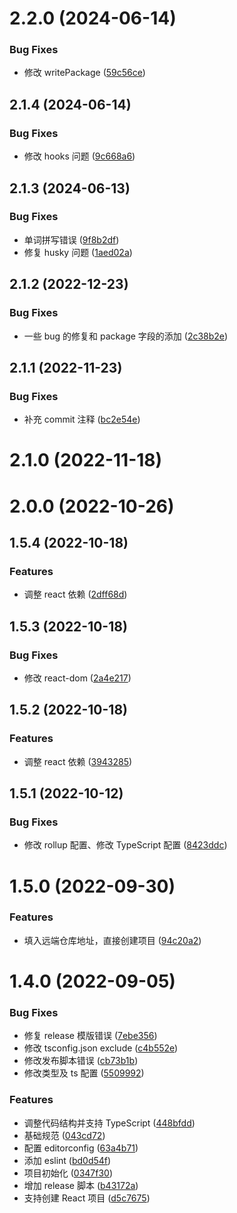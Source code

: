 # 2.2.0 (2024-06-14)


### Bug Fixes

* 修改 writePackage ([59c56ce](https://github.com/DaphnisLi/d-base-cli/commit/59c56ce442ddd91ea24564c0aa071fe35d93e66b))



## 2.1.4 (2024-06-14)


### Bug Fixes

* 修改 hooks 问题 ([9c668a6](https://github.com/DaphnisLi/d-base-cli/commit/9c668a6e565798687a533eb678a8e7a4b4c91cca))



## 2.1.3 (2024-06-13)


### Bug Fixes

* 单词拼写错误 ([9f8b2df](https://github.com/DaphnisLi/d-base-cli/commit/9f8b2dfbe246a7652faa37db264d923778e7b991))
* 修复 husky 问题 ([1aed02a](https://github.com/DaphnisLi/d-base-cli/commit/1aed02a3cdcbbaa62a5a0e5003c48d3a4f543d97))



## 2.1.2 (2022-12-23)


### Bug Fixes

* 一些 bug 的修复和 package 字段的添加 ([2c38b2e](https://github.com/DaphnisLi/d-base-cli/commit/2c38b2e9fa03d69ce05cfadd7931117b9deaabb1))



## 2.1.1 (2022-11-23)


### Bug Fixes

* 补充 commit 注释 ([bc2e54e](https://github.com/DaphnisLi/d-base-cli/commit/bc2e54ee132027b1afb040e565c825031969477e))



# 2.1.0 (2022-11-18)



# 2.0.0 (2022-10-26)



## 1.5.4 (2022-10-18)


### Features

* 调整 react 依赖 ([2dff68d](https://github.com/DaphnisLi/d-base-cli/commit/2dff68d541ab7a482b57ed94bb64862adfffd61e))



## 1.5.3 (2022-10-18)


### Bug Fixes

* 修改 react-dom ([2a4e217](https://github.com/DaphnisLi/d-base-cli/commit/2a4e217fc51209e659794e784473fcbfb7ac3ade))



## 1.5.2 (2022-10-18)


### Features

* 调整 react 依赖 ([3943285](https://github.com/DaphnisLi/d-base-cli/commit/3943285bc57d4284c74402bce489ad8448c64bc3))



## 1.5.1 (2022-10-12)


### Bug Fixes

* 修改 rollup 配置、修改 TypeScript 配置 ([8423ddc](https://github.com/DaphnisLi/d-base-cli/commit/8423ddcc523d377e8c153f2b43650d352dead03b))



# 1.5.0 (2022-09-30)


### Features

* 填入远端仓库地址，直接创建项目 ([94c20a2](https://github.com/DaphnisLi/d-base-cli/commit/94c20a28bf1e32fba504e46047ef2560c3c0fc6e))



# 1.4.0 (2022-09-05)


### Bug Fixes

* 修复 release 模版错误 ([7ebe356](https://github.com/DaphnisLi/d-base-cli/commit/7ebe35640f8ba9a6091cba070d921c059d3d7d97))
* 修改 tsconfig.json exclude ([c4b552e](https://github.com/DaphnisLi/d-base-cli/commit/c4b552efae583ffc303e7ddaad46716f2cefd54c))
* 修改发布脚本错误 ([cb73b1b](https://github.com/DaphnisLi/d-base-cli/commit/cb73b1b44b0d4950f853c8e325b268fd66d5b439))
* 修改类型及 ts 配置 ([5509992](https://github.com/DaphnisLi/d-base-cli/commit/5509992283f83e70bac46c59777c8b25ffae1079))


### Features

* 调整代码结构并支持 TypeScript ([448bfdd](https://github.com/DaphnisLi/d-base-cli/commit/448bfdd1b5e2a0d08b64025f3e611306b147934c))
* 基础规范 ([043cd72](https://github.com/DaphnisLi/d-base-cli/commit/043cd72ce284cd5c63dc83a1c0e0fd5d6718ab6e))
* 配置 editorconfig ([63a4b71](https://github.com/DaphnisLi/d-base-cli/commit/63a4b71864e8c37e55e679a752d60feee7eb2a53))
* 添加 eslint ([bd0d54f](https://github.com/DaphnisLi/d-base-cli/commit/bd0d54fe33809036a5926ad75e2065dd7c46fadd))
* 项目初始化 ([0347f30](https://github.com/DaphnisLi/d-base-cli/commit/0347f307bdc07d414049fafe2c331de53bfa0178))
* 增加 release 脚本 ([b43172a](https://github.com/DaphnisLi/d-base-cli/commit/b43172ad17c6b23a891dcc9cc3e314406c217f44))
* 支持创建 React 项目 ([d5c7675](https://github.com/DaphnisLi/d-base-cli/commit/d5c76758dbc8f7a167366f30cf82c2a56d917861))



